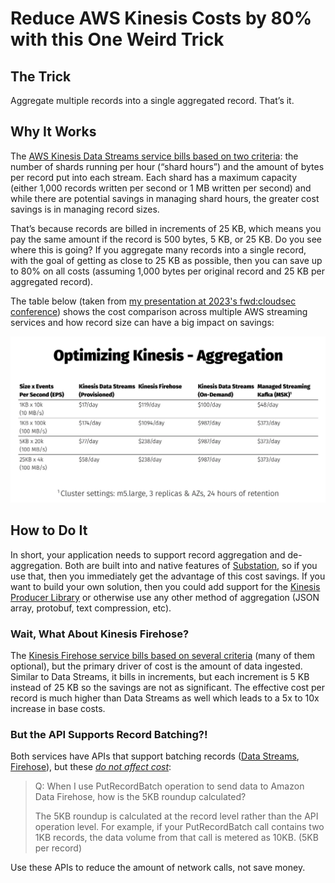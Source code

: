 <meta property="og:image" content={https://media.wnyc.org/i/800/0/c/85/1/twinpeaks.jpg} />

# Reduce AWS Kinesis Costs by 80% with this One Weird Trick

## The Trick
Aggregate multiple records into a single aggregated record. That’s it.

## Why It Works
The [AWS Kinesis Data Streams service bills based on two criteria](https://aws.amazon.com/kinesis/data-streams/pricing/): the number of shards running per hour (“shard hours”) and the amount of bytes per record put into each stream. Each shard has a maximum capacity (either 1,000 records written per second or 1 MB written per second) and while there are potential savings in managing shard hours, the greater cost savings is in managing record sizes.

That’s because records are billed in increments of 25 KB, which means you pay the same amount if the record is 500 bytes, 5 KB, or 25 KB. Do you see where this is going? If you aggregate many records into a single record, with the goal of getting as close to 25 KB as possible, then you can save up to 80% on all costs (assuming 1,000 bytes per original record and 25 KB per aggregated record).

The table below (taken from [my presentation at 2023's fwd:cloudsec conference](../presentations/2023_fwdcloudsec_billions_served_processing_security_event_logs_with_the_aws_serverless_stack.pdf)) shows the cost comparison across multiple AWS streaming services and how record size can have a big impact on savings:

![image](./2024_reduce_aws_kinesis_costs_0.webp)

## How to Do It
In short, your application needs to support record aggregation and de-aggregation. Both are built into and native features of [Substation](https://github.com/brexhq/substation), so if you use that, then you immediately get the advantage of this cost savings. If you want to build your own solution, then you could add support for the [Kinesis Producer Library](https://docs.aws.amazon.com/streams/latest/dev/developing-producers-with-kpl.html) or otherwise use any other method of aggregation (JSON array, protobuf, text compression, etc).

### Wait, What About Kinesis Firehose?

The [Kinesis Firehose service bills based on several criteria](https://aws.amazon.com/firehose/pricing/) (many of them optional), but the primary driver of cost is the amount of data ingested. Similar to Data Streams, it bills in increments, but each increment is 5 KB instead of 25 KB so the savings are not as significant. The effective cost per record is much higher than Data Streams as well which leads to a 5x to 10x increase in base costs.

### But the API Supports Record Batching?!

Both services have APIs that support batching records ([Data Streams](https://docs.aws.amazon.com/kinesis/latest/APIReference/API_PutRecords.html), [Firehose](https://docs.aws.amazon.com/firehose/latest/APIReference/API_PutRecordBatch.html)), but these [_do not affect cost_](https://aws.amazon.com/firehose/faqs/#Pricing_and_billing):
> Q: When I use PutRecordBatch operation to send data to Amazon Data Firehose, how is the 5KB roundup calculated?
> 
> The 5KB roundup is calculated at the record level rather than the API operation level. For example, if your PutRecordBatch call contains two 1KB records, the data volume from that call is metered as 10KB. (5KB per record)

Use these APIs to reduce the amount of network calls, not save money.
